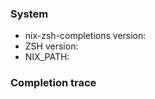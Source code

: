 <!--
Thank you for reporting an issue :)

To quickly figure out any problem there's some information that's often useful.
Namely your system, and a trace of what the completion script is doing when it fails.

If the issue is a feature request or in any other way doesn't
require this information you can just ignore it,
deleting the `System` and `Completion trace` headers

Lines wrapped with \<!-- ... --\> will be ignored, so you don't have to delete them.
-->

### System

- nix-zsh-completions version: <!-- version or git commit -->
- ZSH version: <!-- print $ZSH_VERSION -->
- NIX_PATH: <!-- print $NIX_PATH -->
<!-- 
also run `nix-shell -p nix-info --run "nix-info -m"` and paste the result here
-->

### Completion trace

<!--
If Completion doesn't work:

Use the `Ctr-x ?` keybinding instead of tab (at the place tab fails).
This will give you a file in `/tmp` with a full trace.
Post the file to a gist service and include the link here.
-->
